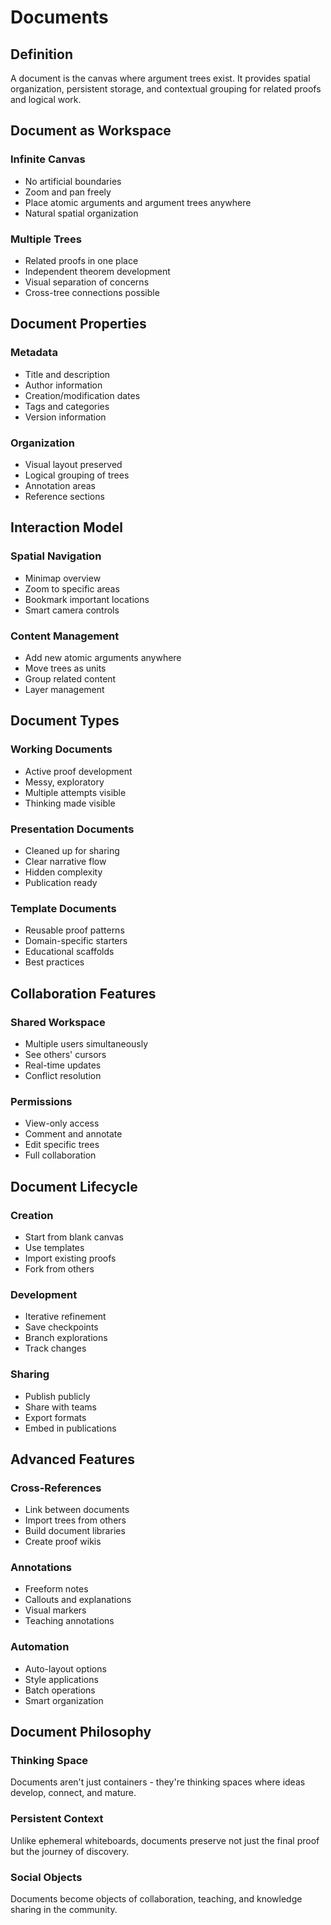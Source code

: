 # Documents

## Definition

A document is the canvas where argument trees exist. It provides spatial organization, persistent storage, and contextual grouping for related proofs and logical work.

## Document as Workspace

### Infinite Canvas
- No artificial boundaries
- Zoom and pan freely
- Place atomic arguments and argument trees anywhere
- Natural spatial organization

### Multiple Trees
- Related proofs in one place
- Independent theorem development
- Visual separation of concerns
- Cross-tree connections possible

## Document Properties

### Metadata
- Title and description
- Author information
- Creation/modification dates
- Tags and categories
- Version information

### Organization
- Visual layout preserved
- Logical grouping of trees
- Annotation areas
- Reference sections

## Interaction Model

### Spatial Navigation
- Minimap overview
- Zoom to specific areas
- Bookmark important locations
- Smart camera controls

### Content Management
- Add new atomic arguments anywhere
- Move trees as units
- Group related content
- Layer management

## Document Types

### Working Documents
- Active proof development
- Messy, exploratory
- Multiple attempts visible
- Thinking made visible

### Presentation Documents
- Cleaned up for sharing
- Clear narrative flow
- Hidden complexity
- Publication ready

### Template Documents
- Reusable proof patterns
- Domain-specific starters
- Educational scaffolds
- Best practices

## Collaboration Features

### Shared Workspace
- Multiple users simultaneously
- See others' cursors
- Real-time updates
- Conflict resolution

### Permissions
- View-only access
- Comment and annotate
- Edit specific trees
- Full collaboration

## Document Lifecycle

### Creation
- Start from blank canvas
- Use templates
- Import existing proofs
- Fork from others

### Development
- Iterative refinement
- Save checkpoints
- Branch explorations
- Track changes

### Sharing
- Publish publicly
- Share with teams
- Export formats
- Embed in publications

## Advanced Features

### Cross-References
- Link between documents
- Import trees from others
- Build document libraries
- Create proof wikis

### Annotations
- Freeform notes
- Callouts and explanations
- Visual markers
- Teaching annotations

### Automation
- Auto-layout options
- Style applications
- Batch operations
- Smart organization

## Document Philosophy

### Thinking Space
Documents aren't just containers - they're thinking spaces where ideas develop, connect, and mature.

### Persistent Context
Unlike ephemeral whiteboards, documents preserve not just the final proof but the journey of discovery.

### Social Objects
Documents become objects of collaboration, teaching, and knowledge sharing in the community.